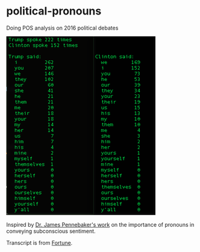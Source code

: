 # political-pronouns
Doing POS analysis on 2016 political debates

![Example output](0926_pronouns.png?raw=true "Example output")

Inspired by [Dr. James Pennebaker's work](http://www.secretlifeofpronouns.com/)  on the importance of pronouns in conveying subconscious sentiment. 

Transcript is from [Fortune](http://fortune.com/2016/09/26/presidential-debate-transcript/).

